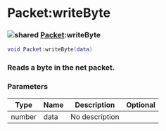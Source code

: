 # Packet:writeByte

### ![shared](../../home/packet/.gitbook/assets/shared.png) [Packet](../../home/packet/home/Packet/):writeByte

```lua
void Packet:writeByte(data)
```

### Reads a byte in the net packet.

### Parameters

| Type   | Name | Description    | Optional |
| ------ | ---- | -------------- | -------: |
| number | data | No description |          |
